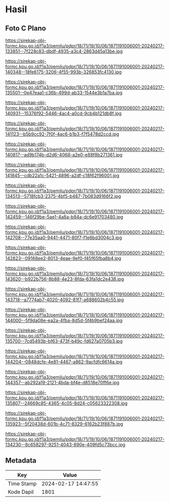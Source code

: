 # Hasil

## Foto C Plano

https://sirekap-obj-formc.kpu.go.id/f1a3/pemilu/pdpr/18/71/19/10/06/1871191006001-20240217-133851--7f228c83-dbdf-4935-a3c4-2863d45a13be.jpg

https://sirekap-obj-formc.kpu.go.id/f1a3/pemilu/pdpr/18/71/19/10/06/1871191006001-20240217-140348--18fe6175-3206-4f55-993b-326853fc4130.jpg

https://sirekap-obj-formc.kpu.go.id/f1a3/pemilu/pdpr/18/71/19/10/06/1871191006001-20240217-135501--0e47eaa1-c36b-499d-ab33-1544e3b1a7ba.jpg

https://sirekap-obj-formc.kpu.go.id/f1a3/pemilu/pdpr/18/71/19/10/06/1871191006001-20240217-140931--15376f92-5446-4ac4-a0cd-9cb4b121db8f.jpg

https://sirekap-obj-formc.kpu.go.id/f1a3/pemilu/pdpr/18/71/19/10/06/1871191006001-20240217-141123--b5b9cc92-7f0f-4ac6-b1b3-f7f5478d2ccd.jpg

https://sirekap-obj-formc.kpu.go.id/f1a3/pemilu/pdpr/18/71/19/10/06/1871191006001-20240217-140817--ad9b174b-d2d6-4068-a2e0-e88f8b271361.jpg

https://sirekap-obj-formc.kpu.go.id/f1a3/pemilu/pdpr/18/71/19/10/06/1871191006001-20240217-141845--cdb22a1c-5421-4896-a2df-c18f62f96001.jpg

https://sirekap-obj-formc.kpu.go.id/f1a3/pemilu/pdpr/18/71/19/10/06/1871191006001-20240217-134513--5718fcb3-2375-4bf5-b487-7b083d9166f2.jpg

https://sirekap-obj-formc.kpu.go.id/f1a3/pemilu/pdpr/18/71/19/10/06/1871191006001-20240217-142459--146f29be-5ae1-4a8a-b84a-dc6e91703480.jpg

https://sirekap-obj-formc.kpu.go.id/f1a3/pemilu/pdpr/18/71/19/10/06/1871191006001-20240217-142708--77e35aa0-9441-4471-80f7-f1e6bd3004c3.jpg

https://sirekap-obj-formc.kpu.go.id/f1a3/pemilu/pdpr/18/71/19/10/06/1871191006001-20240217-142823--09168ee2-8013-4eae-9ef0-f45f65fba8b4.jpg

https://sirekap-obj-formc.kpu.go.id/f1a3/pemilu/pdpr/18/71/19/10/06/1871191006001-20240217-143620--b922b756-8b88-4e23-8fda-63fa1dc2e438.jpg

https://sirekap-obj-formc.kpu.go.id/f1a3/pemilu/pdpr/18/71/19/10/06/1871191006001-20240217-143718--a7774ab7-4020-4092-81f7-a688602b4c55.jpg

https://sirekap-obj-formc.kpu.go.id/f1a3/pemilu/pdpr/18/71/19/10/06/1871191006001-20240217-144000--5f9da08e-ea2a-4fba-8d5d-5f4b9bef24aa.jpg

https://sirekap-obj-formc.kpu.go.id/f1a3/pemilu/pdpr/18/71/19/10/06/1871191006001-20240217-135700--7cd5493b-bf63-473f-b49c-fd627a0705b3.jpg

https://sirekap-obj-formc.kpu.go.id/f1a3/pemilu/pdpr/18/71/19/10/06/1871191006001-20240217-144204--0848dcfe-4e81-4467-a862-9acfdfc6614a.jpg

https://sirekap-obj-formc.kpu.go.id/f1a3/pemilu/pdpr/18/71/19/10/06/1871191006001-20240217-144357--ab292a19-2121-4bda-bf4e-d8518e70ff6e.jpg

https://sirekap-obj-formc.kpu.go.id/f1a3/pemilu/pdpr/18/71/19/10/06/1871191006001-20240217-135807--24669c85-4365-4c05-8d24-c05623322308.jpg

https://sirekap-obj-formc.kpu.go.id/f1a3/pemilu/pdpr/18/71/19/10/06/1871191006001-20240217-135923--5f20438d-601b-4c71-8329-6162b23f887b.jpg

https://sirekap-obj-formc.kpu.go.id/f1a3/pemilu/pdpr/18/71/19/10/06/1871191006001-20240217-134230--8c658297-9251-4043-890e-409fd5c73bcc.jpg


## Metadata

| Key        | Value               |
| ---------- | ------------------- |
| Time Stamp | 2024-02-17 14:47:55 |
| Kode Dapil | 1801                |



